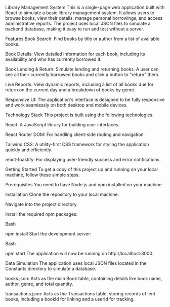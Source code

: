 Library Management System
This is a single-page web application built with React to simulate a basic library management system. It allows users to browse books, view their details, manage personal borrowings, and access administrative reports. The project uses local JSON files to simulate a backend database, making it easy to run and test without a server.

Features
Book Search: Find books by title or author from a list of available books.

Book Details: View detailed information for each book, including its availability and who has currently borrowed it.

Book Lending & Return: Simulate lending and returning books. A user can see all their currently borrowed books and click a button to "return" them.

Live Reports: View dynamic reports, including a list of all books due for return on the current day and a breakdown of books by genre.

Responsive UI: The application's interface is designed to be fully responsive and work seamlessly on both desktop and mobile devices.

Technology Stack
This project is built using the following technologies:

React: A JavaScript library for building user interfaces.

React Router DOM: For handling client-side routing and navigation.

Tailwind CSS: A utility-first CSS framework for styling the application quickly and efficiently.

react-toastify: For displaying user-friendly success and error notifications.

Getting Started
To get a copy of this project up and running on your local machine, follow these simple steps.

Prerequisites
You need to have Node.js and npm installed on your machine.

Installation
Clone the repository to your local machine.

Navigate into the project directory.

Install the required npm packages:

Bash

npm install
Start the development server:

Bash

npm start
The application will now be running on http://localhost:3000.

Data Simulation
The application uses local JSON files located in the Constants directory to simulate a database.

books.json: Acts as the main Book table, containing details like book name, author, genre, and total quantity.

transactions.json: Acts as the Transactions table, storing records of lent books, including a bookId for linking and a userId for tracking.
